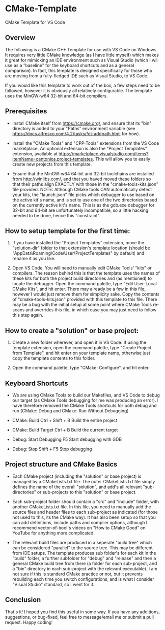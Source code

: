 # CMake-Template
CMake Template for VS Code


## Overview

The following is a CMake C++ Template for use with VS Code on Windows. It requires very little CMake knowledge (as I have little myself) which makes it great for mimicking an IDE environment such as Visual Studio (which I will use as a "baseline" for the keyboard shortcuts and as a general comparison). In fact, this template is designed specifically for those who are moving from a fully-fledged IDE such as Visual Studio, to VS Code.

If you would like this template to work out of the box, a few steps need to be followed, however it is obviously all relatively configurable. The template uses the MinGW-w64 32-bit and 64-bit compilers.


## Prerequisites

- Install CMake itself from https://cmake.org/, and ensure that its "bin" directory is added to your "Paths" environment variable (see https://docs.alfresco.com/4.2/tasks/fot-addpath.html for how).

- Install the "CMake Tools" and "CPP-Tools" extensions from the VS Code marketplace. An optional extension is also the "Project Templates" extension, available at https://marketplace.visualstudio.com/items?itemName=cantonios.project-templates. This will allow you to easily create new projects from this template.

- Ensure that the MinGW-w64 64-bit and 32-bit toolchains are installed from http://winlibs.com/, and that you haved moved these folders so that their paths align EXACTLY with those in the "cmake-tools-kits.json" file provided. NOTE: Although CMake tools CAN automatically detect your kits, the "launch.json" file picks which debugger to use based on the active kit's name, and is set to use one of the two directories based on the currently active kit's name. This is as the gdb.exe debugger for 32-bit and 64-bit are unfortunately incompatible, so a little hacking needed to be done, hence this "constraint".


## How to setup template for the first time:

1. If you have installed the "Project Templates" extension, move the "solution-dir" folder to that extension's template location (should be "AppData\Roaming\Code\User\ProjectTemplates" by default) and rename it as you like.

2. Open VS Code. You will need to manually edit CMake Tools' "kits" or compilers. The reason behind this is that the template uses the names of these kits for both the project build directories and (as mentioned) to locate the debugger. Open the command palette, type "Edit User-Local CMake Kits", and hit enter. There may already be a few in this file, however I would just remove them for simplicity sake. Copy the contents of "cmake-tools-kits.json" provided with this template to this file. There may be a bug with the initial setup at some point where CMake Tools re-scans and overrides this file, in which case you may just need to follow this step again.


## How to create a "solution" or base project:

1. Create a new folder wherever, and open it in VS Code. If using the template extension, open the command palette, type "Create Project from Template", and hit enter on your template name, otherwise just copy the template contents to this folder.
  
2. Open the command palette, type "CMake: Configure", and hit enter.


## Keyboard Shortcuts

- We are using CMake Tools to build our Makefiles, and VS Code to debug our target (as CMake Tools debugging for me was producing an error). I have therefore removed the CMake Tools shortcuts for both debug and run (CMake: Debug and CMake: Run Without Debugging).

- CMake: Build               Ctrl + Shift + B                Build the entire project
- CMake: Build Target        Ctrl + B                        Build the current target
- Debug: Start Debugging     F5                              Start debugging with GDB
- Debug: Stop                Shift + F5                      Stop debugging


## Project structure and CMake Basics

- Each CMake project (including the "solution" or base project) is managed by a CMakeLists.txt file. The outer CMakeLists.txt file simply defines the name of the overall "solution", and add's all relevant "sub-directories" or sub-projects to this "solution" or base project.

- Each sub-project folder should contain a "src" and "include" folder, with another CMakeLists.txt file. In this file, you need to manually add the source files and header files to each sub-project as indicated (for those not used to this, its the CMake way). It has also been setup so that you can add definitions, include paths and compiler options, although I recommend vector-of-bool's videos on "How to CMake Good" on YouTube for anything more complicated.

- The relevant build files are produced in a seperate "build tree" which can be considered "parallel" to the source tree. This may be different from IDE setups. The template produces sub folder's for each kit in the "build" folder, a further subfolder for "debug" and "release" and then a general CMake build tree from there (a folder for each sub-project, and a "bin" directory in each sub-project with the relevant executable). I am not sure if this is standard CMake practice or not, but it prevents rebuilding each time you switch configurations, and is what I consider "Visual Studio" standard, so I went for it.

## Conclusion

That's it! I hoped you find this useful in some way. If you have any additions, suggestions, or bug-fixed, feel free to message/email me or submit a pull request. Happy coding!
